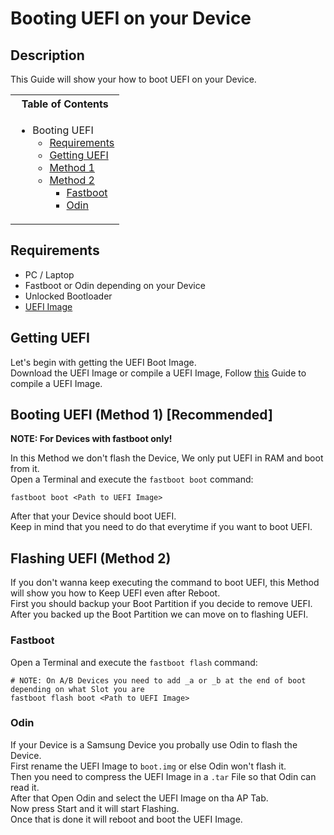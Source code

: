 # Booting UEFI on your Device

## Description

This Guide will show your how to boot UEFI on your Device.

<table>
<tr><th>Table of Contents</th></th>
<tr><td>

- Booting UEFI
    - [Requirements](#recuirements)
    - [Getting UEFI](#getting-uefi)
    - [Method 1](#booting-uefi-method-1-recommended)
    - [Method 2](#flashing-uefi-method-2)
       - [Fastboot](#fastboot)
       - [Odin](#odin)

</td></tr> </table>

## Requirements
   - PC / Laptop
   - Fastboot or Odin depending on your Device
   - Unlocked Bootloader
   - [UEFI Image](https://github.com/Robotix22/Mu-Qcom/releases)

## Getting UEFI

Let's begin with getting the UEFI Boot Image. <br />
Download the UEFI Image or compile a UEFI Image, Follow [this](https://github.com/Robotix22/Mu-Qcom/blob/main/Building.md) Guide to compile a UEFI Image.

## Booting UEFI (Method 1) [Recommended]

**NOTE: For Devices with fastboot only!**

In this Method we don't flash the Device, We only put UEFI in RAM and boot from it. <br />
Open a Terminal and execute the `fastboot boot` command:
```
fastboot boot <Path to UEFI Image>
```
After that your Device should boot UEFI. <br />
Keep in mind that you need to do that everytime if you want to boot UEFI. <br />

## Flashing UEFI (Method 2)

If you don't wanna keep executing the command to boot UEFI, this Method will show you how to Keep UEFI even after Reboot. <br />
First you should backup your Boot Partition if you decide to remove UEFI. <br />
After you backed up the Boot Partition we can move on to flashing UEFI. <br />

### Fastboot

Open a Terminal and execute the `fastboot flash` command:
```
# NOTE: On A/B Devices you need to add _a or _b at the end of boot depending on what Slot you are
fastboot flash boot <Path to UEFI Image>
```

### Odin

If your Device is a Samsung Device you probally use Odin to flash the Device. <br />
First rename the UEFI Image to `boot.img` or else Odin won't flash it. <br />
Then you need to compress the UEFI Image in a `.tar` File so that Odin can read it. <br />
After that Open Odin and select the UEFI Image on tha AP Tab. <br />
Now press Start and it will start Flashing. <br />
Once that is done it will reboot and boot the UEFI Image.
